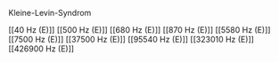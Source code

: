 Kleine-Levin-Syndrom

[[40 Hz (E)]]
[[500 Hz (E)]]
[[680 Hz (E)]]
[[870 Hz (E)]]
[[5580 Hz (E)]]
[[7500 Hz (E)]]
[[37500 Hz (E)]]
[[95540 Hz (E)]]
[[323010 Hz (E)]]
[[426900 Hz (E)]]